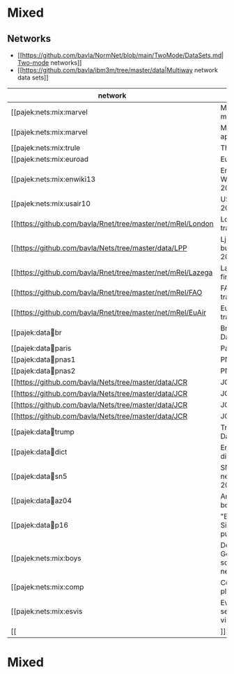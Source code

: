 # Mixed 

## Networks 

  * [[https://github.com/bavla/NormNet/blob/main/TwoMode/DataSets.md|Two-mode networks]]
  * [[https://github.com/bavla/ibm3m/tree/master/data|Multiway network data sets]]

| network  | n  | m<sub>E</sub> | m<sub>A</sub> | description |
| -------- | ---- | ----- | ----- | ------- |
|[[pajek:nets:mix:marvel|Marvel 2-mode]] |  6486+12942=19428 |  96662 |  0 | simple, undirected, 2-mode  |
|[[pajek:nets:mix:marvel|Marvel co-appearance]] |  6426 |  167219 |  0 | simple, undirected, some loops  |
|[[pajek:nets:mix:trule|They rule]] |  4657+510=5167 |  5998 |  0 | simple, undirected, 2-mode  |
|[[pajek:nets:mix:euroad|Euro roads]] |  1178 |  1417 |  0 | simple, undirected  |
|[[pajek:nets:mix:enwiki13|English Wikipedia 2013]] |  4206785 |  0 |  101311613 | simple, directed  |
|[[pajek:nets:mix:usair10|US airports 2010]] |  1858 |  0 |  28236 | simple, directed, weighted |
|[[https://github.com/bavla/Rnet/tree/master/net/mRel/London|London transport]] |  369 |  441 |   | multirel, undirected, weighted  |
|[[https://github.com/bavla/Nets/tree/master/data/LPP|Ljubljana city bus lines 2023]] |  531 |  840 |  568 | multirel, some loops |
|[[https://github.com/bavla/Rnet/tree/master/net/mRel/Lazega|Lazega law firm]] |  71 |  |  2571 | multirel, directed, properties  |
|[[https://github.com/bavla/Rnet/tree/master/net/mRel/FAO|FAO food trade 2010]] |  214 |  318346 |   | multirel, undirected  |
|[[https://github.com/bavla/Rnet/tree/master/net/mRel/EuAir|Eu Air transport]] |  450 |  3588 |   | multirel, undirected  |
|[[pajek:data:link:br|Brailly's Data]] |  97+105=202 |  |   | multirel,  |
|[[pajek:data:link:paris|Paris]] |   |  |   | DL |
|[[pajek:data:link:pnas1|PNAS1]] |   7 |  |  13 | multirel, directed   |
|[[pajek:data:link:pnas2|PNAS2]] |  13 |  |  20 | multirel, directed  |
|[[https://github.com/bavla/Nets/tree/master/data/JCR|JCR04]] |  7251 |   109036 | | simple, undirected, weighted  |
|[[https://github.com/bavla/Nets/tree/master/data/JCR|JCR05]] |  7397 |   120835 | | simple, undirected, weighted  |
|[[https://github.com/bavla/Nets/tree/master/data/JCR|JCR06]] |  7487 |   119713 | | simple, undirected, weighted  |
|[[https://github.com/bavla/Nets/tree/master/data/JCR|JCR07]] |  7769 |   124208 | | simple, undirected, weighted  |
|[[pajek:data:link:trump|TrumpWorld Data]] |  2669 |  |  3380 | multimode, directed |
|[[pajek:data:link:dict|English dictionary]] |   |  |   |  |
|[[pajek:data:link:sn5|SN5 - SNA networks till 2007]] |   |  |   |  |
|[[pajek:data:link:az04|Amazon books 2004]] |   |  |   |  |
|[[pajek:data:link:p16|"English Sixteen" puzzle]] |   |  |   |  |
|[[pajek:nets:mix:boys|Delitsch German boys' school class network]] |   |  |   |  |
|[[pajek:nets:mix:comp|Companion plants]] |  216 |  0 |  999 | multi-relational, directed  |
|[[pajek:nets:mix:esvis|Event sequences visualization]] |  63+40=103 |  0 |  146 | 2-mode, directed  |
|[[|]] |   |  |   |  |

# Mixed

